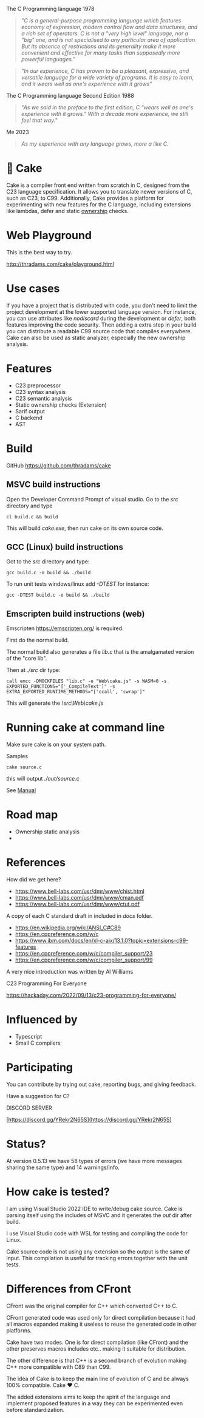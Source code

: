 
The C Programming language 1978

> _"C is a general-purpose programming language which features economy of expression, modern control flow and data structures, and a rich set of operators. C is not a "very high level" language, nor a "big" one, and is not specialised to any particular area of application. But its absence of restrictions and its generality make it more convenient and effective for many tasks than supposedly more powerful languages."_

> _"In our experience, C has proven to be a pleasant, expressive, and versatile language for a wide variety of programs. It is easy to learn, and it wears well as one's experience with it grows"_

The C Programming language Second Edition 1988

> _"As we said in the preface to the first edition, C "wears well as one's experience with it grows." With a decade more experience, we still feel that way."_


Me 2023

> _As my experience with any language grows, more a like C._



# 🍰 Cake

Cake is a compiler front end written from scratch in C, designed from the C23 language specification.
It allows you to translate newer versions of C, such as C23, to C99. Additionally, Cake provides a platform 
for experimenting with new features for the C language, including extensions like lambdas, defer and static  [ownership](ownership.html) checks.


# Web Playground

This is the best way to try.

http://thradams.com/cake/playground.html

# Use cases

If you have a project that is distributed with code, you don't need to limit the project development at the lower supported language version.  For instance, you can use attributes like *nodiscard* during the development or *defer*, both features 
improving the code security. Then adding a extra step in your build you can distribute a readable C99 source code that compiles everywhere.
Cake can also be used as static analyzer, especially the new ownership analysis.

# Features

* C23 preprocessor
* C23 syntax analysis
* C23 semantic analysis
* Static ownership checks (Extension)
* Sarif output
* C backend
* AST 

# Build

GitHub 
https://github.com/thradams/cake

## MSVC build instructions
Open the Developer Command Prompt of visual studio. Go to the *src* directory and type

```
cl build.c && build
```

This will build *cake.exe*, then run cake on its own source code.


## GCC (Linux) build instructions
Got to the *src* directory and type:

```
gcc build.c -o build && ./build
```

To run unit tests windows/linux add *-DTEST* for instance:

```
gcc -DTEST build.c -o build && ./build
```

## Emscripten build instructions (web)
Emscripten https://emscripten.org/  is required. 

First do the normal build. 

The normal build also generates a file *lib.c* that is the amalgamated  version of the "core lib".

Then at _./src_ dir type:

```
call emcc -DMOCKFILES "lib.c" -o "Web\cake.js" -s WASM=0 -s EXPORTED_FUNCTIONS="['_CompileText']" -s EXTRA_EXPORTED_RUNTIME_METHODS="['ccall', 'cwrap']"
```

This will generate the *\src\Web\cake.js*


# Running cake at command line

Make sure cake is on your system path.

Samples

```
cake source.c
```

this will output *./out/source.c*

See [Manual](manual.html)



# Road map

* Ownership static analysis
*
 
# References

How did we get here?
 
 * https://www.bell-labs.com/usr/dmr/www/chist.html
 * https://www.bell-labs.com/usr/dmr/www/cman.pdf
 * https://www.bell-labs.com/usr/dmr/www/ctut.pdf


 A copy of each C standard draft in included in *docs* folder.

 * https://en.wikipedia.org/wiki/ANSI_C#C89
 * https://en.cppreference.com/w/c
 * https://www.ibm.com/docs/en/xl-c-aix/13.1.0?topic=extensions-c99-features
 * https://en.cppreference.com/w/c/compiler_support/23
 * https://en.cppreference.com/w/c/compiler_support/99
	
A very nice introduction was written by Al Williams

C23 Programming For Everyone

https://hackaday.com/2022/09/13/c23-programming-for-everyone/


# Influenced by

* Typescript
* Small C compilers

# Participating

You can contribute by trying out cake, reporting bugs, and giving feedback.

Have a suggestion for C?
  
DISCORD SERVER

[https://discord.gg/YRekr2N65S](https://discord.gg/YRekr2N65S)

# Status?

At version 0.5.13 we have 58 types of errors (we have more messages sharing the 
same type) and 14 warnings/info.

# How cake is tested?

I am using Visual Studio 2022 IDE to write/debug cake source. Cake is parsing itself using
the includes of MSVC and it generates the *out* dir after build. 

I use Visual Studio code with WSL for testing and compiling the code for Linux.

Cake source code is not using any extension so the output is the same of input. 
This compilation is useful for tracking errors together with the unit tests.

# Differences  from CFront

CFront was the original compiler for C++ which converted C++ to C. 

CFront generated code was used only for direct compilation because it
had all macros expanded making it useless to reuse the generated code in 
other platforms.

Cake have two modes. One is for direct compilation (like CFront) and the other
preserves macros includes etc.. making it suitable for distribution.

The other difference is that C++ is a second branch of evolution making C++ more
compatible with C89 than C99.

The idea of Cake is to keep the main line of evolution of C and be always 100% 
compatible. Cake ♥ C.

The added extensions aims to keep the spirit of the language and implement proposed 
features in a way they can be experimented even before standardization.









 
 
  
 



